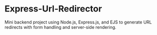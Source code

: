 # Express-Url-Redirector
Mini backend project using Node.js, Express.js, and EJS to generate URL redirects with form handling and server-side rendering.
